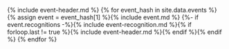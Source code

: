 {% include event-header.md %}
{% for event_hash in site.data.events %}{% assign event = event_hash[1] %}{% include event.md %}
  {%- if event.recognitions -%}{% include event-recognition.md %}{% if forloop.last != true %}{% include event-header.md %}{% endif %}{% endif %}
{% endfor %}